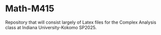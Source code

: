 # Math-M415
Repository that will consist largely of Latex files for the Complex Analysis class at Indiana University-Kokomo SP2025.
